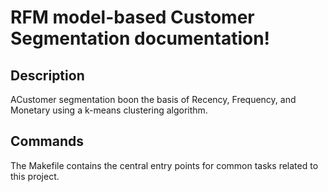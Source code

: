 # RFM model-based Customer Segmentation documentation!

## Description

ACustomer segmentation boon the basis of Recency, Frequency, and Monetary using a k-means clustering algorithm.

## Commands

The Makefile contains the central entry points for common tasks related to this project.

